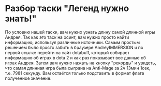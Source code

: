 # Разбор таски "Легенд нужно знать!"
По условию нашей таски, вам нужно узнать длину самой длинной игры Андрея. Так как это таск на осинт, вам нужно просто найти информацию, используя различные источники. Самым простым решением было просто забить в браузере AndreyIMMERSION и по первой ссылке перейти на сайт dotabuff, который собирает информацию об играх в dota 2 и как раз показывает все данные об играх Андрея. Затем вам нужно нажать на кнопку "рекорды" и увидеть, что самая длинная игра была сыграна на Anti-Mage за 2ч 13мин 1сек, т.е. 7981 секунду. Вам остаётся только подставить в формат флага полученное значение. 